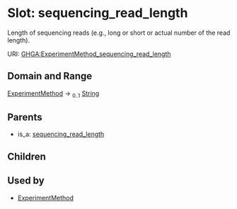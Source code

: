 
# Slot: sequencing_read_length


Length of sequencing reads (e.g., long or short or actual number of the read length).

URI: [GHGA:ExperimentMethod_sequencing_read_length](https://w3id.org/GHGA/ExperimentMethod_sequencing_read_length)


## Domain and Range

[ExperimentMethod](ExperimentMethod.md) &#8594;  <sub>0..1</sub> [String](types/String.md)

## Parents

 *  is_a: [sequencing_read_length](sequencing_read_length.md)

## Children


## Used by

 * [ExperimentMethod](ExperimentMethod.md)
